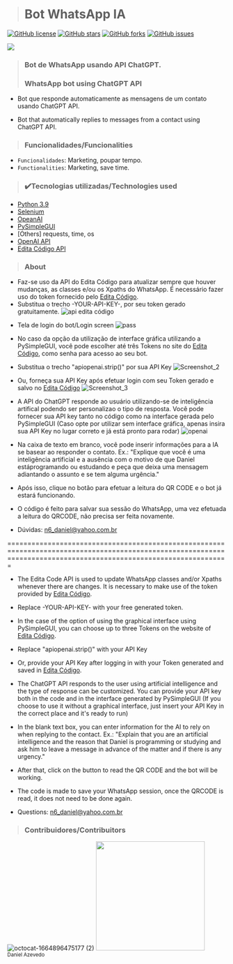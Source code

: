 > <h1>Bot WhatsApp IA</h1>
[![GitHub license](https://img.shields.io/github/license/DanAzevedo/bot-ia-whatsapp?style=for-the-badge)](https://github.com/DanAzevedo/bot-ia-whatsapp/blob/main/LICENSE)
[![GitHub stars](https://img.shields.io/github/stars/DanAzevedo/bot-ia-whatsapp?style=for-the-badge)](https://github.com/DanAzevedo/bot-ia-whatsapp/stargazers)
[![GitHub forks](https://img.shields.io/github/forks/DanAzevedo/bot-ia-whatsapp?style=for-the-badge)](https://github.com/DanAzevedo/bot-ia-whatsapp/network)
[![GitHub issues](https://img.shields.io/github/issues/DanAzevedo/bot-ia-whatsapp?style=for-the-badge)](https://github.com/DanAzevedo/bot-ia-whatsapp/issues)

<p>
<img src="http://img.shields.io/static/v1?label=STATUS&message=%20DEVELOPING&color=YELLOW&style=for-the-badge"/>
</p>

> <h3>Bot de WhatsApp usando API ChatGPT.</h3>
> <h3>WhatsApp bot using ChatGPT API</h3>  

- Bot que responde automaticamente as mensagens de um contato usando ChatGPT API.

- Bot that automatically replies to messages from a contact using ChatGPT API.

> <h3>Funcionalidades/Funcionalities</h3>

- `Funcionalidades`: Marketing, poupar tempo.
- `Functionalities`: Marketing, save time.
 
> <h3>✔️Tecnologias utilizadas/Technologies used</h3>

- [Python 3.9](https://www.python.org/)
- [Selenium](https://www.selenium.dev/)
- [OpeanAI](https://platform.openai.com/docs/libraries)
- [PySimpleGUI](https://www.pysimplegui.org/en/latest/)
- [Others] requests, time, os
- [OpenAI API](https://openai.com/api/)
- [Edita Código API](https://editacodigo.com.br/index/index.php)

> <h3>About</h3>
- Faz-se uso da API do Edita Código para atualizar sempre que houver mudanças, as classes e/ou os Xpaths do WhatsApp. É necessário fazer uso do token fornecido pelo [Edita Código](https://editacodigo.com.br/index/index.php).
- Substitua o trecho -YOUR-API-KEY-, por seu token gerado gratuitamente.
![api edita código](https://user-images.githubusercontent.com/60473748/217601436-d0b9ca7b-31e1-45b8-a5d4-ffd9f1c62462.png)

* Tela de login do bot/Login screen
![pass](https://user-images.githubusercontent.com/60473748/217604253-271a3864-45f3-4a7c-bcef-1399502716db.png)

- No caso da opção da utilização de interface gráfica utilizando a PySimpleGUI, você pode escolher até três Tokens no site do [Edita Código](https://editacodigo.com.br/index/index.php), como senha para acesso ao seu bot.
* Substitua o trecho "apiopenai.strip()" por sua API Key
![Screenshot_2](https://user-images.githubusercontent.com/60473748/217602981-92f3026e-b97c-4c55-8442-0b40dce576c8.png)

* Ou, forneça sua API Key após efetuar login com seu Token gerado e salvo no [Edita Código](https://editacodigo.com.br/index/index.php)
![Screenshot_3](https://user-images.githubusercontent.com/60473748/217604171-ffaf57ff-70bb-442d-8a84-e32d5802df09.png)

- A API do ChatGPT responde ao usuário utilizando-se de inteligência artifical podendo ser personalizao o tipo de resposta. Você pode fornecer sua API key tanto no código como na interface gerada pelo PySimpleGUI (Caso opte por utilizar sem interface gráfica, apenas insira sua API Key no lugar correto e já está pronto para rodar)
![openai](https://user-images.githubusercontent.com/60473748/217603389-a72d5290-ec76-4e68-96a0-6be33286bfa1.png)

- Na caixa de texto em branco, você pode inserir informações para a IA se basear ao responder o contato.
Ex.: "Explique que você é uma inteligência artificial e a ausência com o motivo de que Daniel estáprogramando ou estudando e peça que deixa uma mensagem adiantando o assunto e se tem alguma urgência."

- Após isso, clique no botão para efetuar a leitura do QR CODE e o bot já estará funcionando.

- O código é feito para salvar sua sessão do WhatsApp, uma vez efetuada a leitura do QRCODE, não precisa ser feita novamente.

- Dúvidas: n6_daniel@yahoo.com.br

===================================================================================================================================================================

- The Edita Code API is used to update WhatsApp classes and/or Xpaths whenever there are changes. It is necessary to make use of the token provided by [Edita Código](https://editacodigo.com.br/index/index.php).
- Replace -YOUR-API-KEY- with your free generated token.

- In the case of the option of using the graphical interface using PySimpleGUI, you can choose up to three Tokens on the website of [Edita Código](https://editacodigo.com.br/index/index.php).
* Replace "apiopenai.strip()" with your API Key

* Or, provide your API Key after logging in with your Token generated and saved in [Edita Código](https://editacodigo.com.br/index/index.php).

- The ChatGPT API responds to the user using artificial intelligence and the type of response can be customized. You can provide your API key both in the code and in the interface generated by PySimpleGUI (If you choose to use it without a graphical interface, just insert your API Key in the correct place and it's ready to run)

- In the blank text box, you can enter information for the AI ​​to rely on when replying to the contact.
Ex.: "Explain that you are an artificial intelligence and the reason that Daniel is programming or studying and ask him to leave a message in advance of the matter and if there is any urgency."

- After that, click on the button to read the QR CODE and the bot will be working.

- The code is made to save your WhatsApp session, once the QRCODE is read, it does not need to be done again.

- Questions: n6_daniel@yahoo.com.br


> <h3>Contribuidores/Contribuitors</h3>

![octocat-1664896475177 (2)](https://user-images.githubusercontent.com/60473748/193859722-6fef2b23-a921-4c41-a600-487de23176b8.png)
<img src="https://avatars.githubusercontent.com/u/60473748?s=400&u=dde6f4919a91bc1d5c33737be4259f845a0ee553&v=4" width=250><br><sub>Daniel Azevedo</sub>

 
